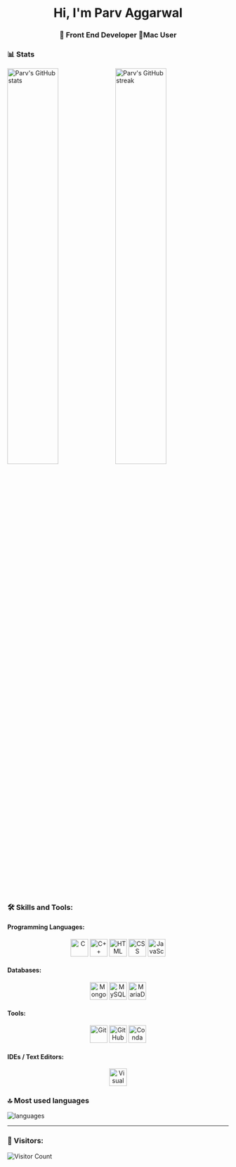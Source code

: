 <h1 align="center">Hi, I'm Parv Aggarwal</h1>
<h3 align="center">🚀 Front End Developer 🌟Mac User</h3>

### 📊 Stats

<img src="https://github-readme-stats.vercel.app/api?username=Parvaggarwal01&show_icons=true&theme=radical&hide_broder=true" alt="Parv's GitHub stats" width="48%" >
<img src="https://github-readme-streak-stats.herokuapp.com/?user=Parvaggarwal01&theme=github_dark&hide_border=true" alt="Parv's GitHub streak" width="48%" >

### 🛠️ Skills and Tools:

#### Programming Languages:

<div align="center"> 
<img src="https://upload.wikimedia.org/wikipedia/commons/1/19/C_Logo.png" alt="C" height="40">
<img src="https://upload.wikimedia.org/wikipedia/commons/1/18/ISO_C%2B%2B_Logo.svg" alt="C++" height="40">
<img src="https://upload.wikimedia.org/wikipedia/commons/6/61/HTML5_logo_and_wordmark.svg" alt="HTML" height="40">
<img src="https://upload.wikimedia.org/wikipedia/commons/d/d5/CSS3_logo_and_wordmark.svg" alt="CSS" height="40">
<img src="https://upload.wikimedia.org/wikipedia/commons/6/6a/JavaScript-logo.png" alt="JavaScript" height="40">

</div>  
  
#### Databases:

<div align="center">
<img src="https://profilinator.rishav.dev/skills-assets/mongodb-original-wordmark.svg" alt="MongoDB" height="40">
<img src="https://profilinator.rishav.dev/skills-assets/mysql-original-wordmark.svg" alt="MySQL" height="40">
<img src="https://mariadb.com/wp-content/uploads/2019/11/mariadb-horizontal-white.svg" alt="MariaDB" height="40">
</div>

#### Tools:

<div align="center">
<img src="https://git-scm.com/images/logos/downloads/Git-Icon-1788C.png" alt="Git" height="40">
<img src="https://github.githubassets.com/images/modules/logos_page/GitHub-Mark.png" alt="GitHub" height="40">
<img src="https://avatars.githubusercontent.com/u/6392739?s=280&v=4" alt="Conda" height="40">  
</div>

#### IDEs / Text Editors:

<div align="center">
<img src="https://upload.wikimedia.org/wikipedia/commons/thumb/9/9a/Visual_Studio_Code_1.35_icon.svg/2048px-Visual_Studio_Code_1.35_icon.svg.png" alt="Visual Studio Code" height="40">  
</div>
  

### 🔝 Most used languages

<img alt="languages" src="https://github-readme-stats.vercel.app/api/top-langs/?username=Parvaggarwal01&theme=github_dark&hide_border=true&layout=compact" />

---

### 👥 Visitors:

![Visitor Count](https://profile-counter.glitch.me/Parvaggarwal01/count.svg)
